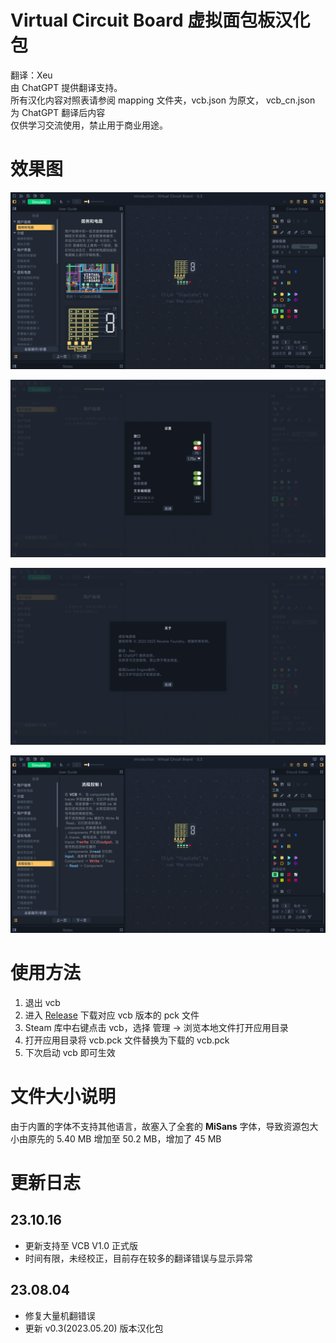 # Virtual Circuit Board 虚拟面包板汉化包
翻译：Xeu  
由 ChatGPT 提供翻译支持。  
所有汉化内容对照表请参阅 mapping 文件夹，vcb.json 为原文， vcb_cn.json 为 ChatGPT 翻译后内容  
仅供学习交流使用，禁止用于商业用途。  
# 效果图

![sample1](./img/sample1.png)

![sample2](./img/sample2.png)

![sample3](./img/sample3.png)

![sample4](./img/sample4.png)


# 使用方法

1. 退出 vcb
2. 进入 [Release](https://github.com/ThankRain/vcb_cn/releases) 下载对应 vcb 版本的 pck 文件
3. Steam 库中右键点击 vcb，选择 管理 -> 浏览本地文件打开应用目录
4. 打开应用目录将 vcb.pck 文件替换为下载的 vcb.pck
5. 下次启动 vcb 即可生效

# 文件大小说明
由于内置的字体不支持其他语言，故塞入了全套的 **MiSans** 字体，导致资源包大小由原先的 5.40 MB 增加至 50.2 MB，增加了 45 MB

# 更新日志
## 23.10.16
- 更新支持至 VCB V1.0 正式版
- 时间有限，未经校正，目前存在较多的翻译错误与显示异常

## 23.08.04
- 修复大量机翻错误
- 更新 v0.3(2023.05.20) 版本汉化包
